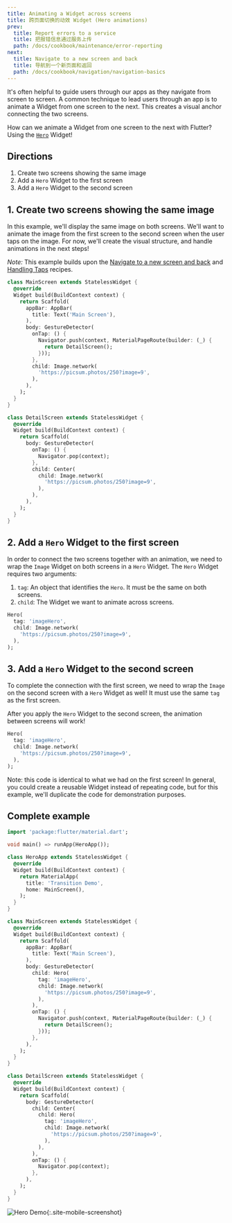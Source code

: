 ```yaml
---
title: Animating a Widget across screens
title: 跨页面切换的动效 Widget (Hero animations)
prev:
  title: Report errors to a service
  title: 把报错信息通过服务上传
  path: /docs/cookbook/maintenance/error-reporting
next:
  title: Navigate to a new screen and back
  title: 导航到一个新页面和返回
  path: /docs/cookbook/navigation/navigation-basics
---
```


It's often helpful to guide users through our apps as they navigate from screen
to screen. A common technique to lead users through an app is to animate a
Widget from one screen to the next. This creates a visual anchor connecting
the two screens.

How can we animate a Widget from one screen to the next with Flutter? Using the
[`Hero`]({{site.api}}/flutter/widgets/Hero-class.html) Widget!

## Directions

  1. Create two screens showing the same image
  2. Add a `Hero` Widget to the first screen
  3. Add a `Hero` Widget to the second screen

## 1. Create two screens showing the same image

In this example, we'll display the same image on both screens. We'll want to
animate the image from the first screen to the second screen when the user taps
on the image. For now, we'll create the visual structure, and handle animations
in the next steps!

*Note:* This example builds upon the
[Navigate to a new screen and back](/docs/cookbook/navigation/navigation-basics)
and [Handling Taps](/docs/cookbook/gestures/handling-taps) recipes.

```dart
class MainScreen extends StatelessWidget {
  @override
  Widget build(BuildContext context) {
    return Scaffold(
      appBar: AppBar(
        title: Text('Main Screen'),
      ),
      body: GestureDetector(
        onTap: () {
          Navigator.push(context, MaterialPageRoute(builder: (_) {
            return DetailScreen();
          }));
        },
        child: Image.network(
          'https://picsum.photos/250?image=9',
        ),
      ),
    );
  }
}

class DetailScreen extends StatelessWidget {
  @override
  Widget build(BuildContext context) {
    return Scaffold(
      body: GestureDetector(
        onTap: () {
          Navigator.pop(context);
        },
        child: Center(
          child: Image.network(
            'https://picsum.photos/250?image=9',
          ),
        ),
      ),
    );
  }
}
```

## 2. Add a `Hero` Widget to the first screen

In order to connect the two screens together with an animation, we need to wrap
the `Image` Widget on both screens in a `Hero` Widget. The `Hero` Widget
requires two arguments:

  1. `tag`: An object that identifies the `Hero`. It must be the same on both
  screens.
  2. `child`: The Widget we want to animate across screens.

<!-- skip -->
```dart
Hero(
  tag: 'imageHero',
  child: Image.network(
    'https://picsum.photos/250?image=9',
  ),
);
```

## 3. Add a `Hero` Widget to the second screen

To complete the connection with the first screen, we need to wrap the `Image`
on the second screen with a `Hero` Widget as well! It must use the same `tag`
as the first screen.

After you apply the `Hero` Widget to the second screen, the animation between
screens will work!

<!-- skip -->
```dart
Hero(
  tag: 'imageHero',
  child: Image.network(
    'https://picsum.photos/250?image=9',
  ),
);
```

Note: this code is identical to what we had on the first screen! In general, you
could create a reusable Widget instead of repeating code, but for this example,
we'll duplicate the code for demonstration purposes.

## Complete example

```dart
import 'package:flutter/material.dart';

void main() => runApp(HeroApp());

class HeroApp extends StatelessWidget {
  @override
  Widget build(BuildContext context) {
    return MaterialApp(
      title: 'Transition Demo',
      home: MainScreen(),
    );
  }
}

class MainScreen extends StatelessWidget {
  @override
  Widget build(BuildContext context) {
    return Scaffold(
      appBar: AppBar(
        title: Text('Main Screen'),
      ),
      body: GestureDetector(
        child: Hero(
          tag: 'imageHero',
          child: Image.network(
            'https://picsum.photos/250?image=9',
          ),
        ),
        onTap: () {
          Navigator.push(context, MaterialPageRoute(builder: (_) {
            return DetailScreen();
          }));
        },
      ),
    );
  }
}

class DetailScreen extends StatelessWidget {
  @override
  Widget build(BuildContext context) {
    return Scaffold(
      body: GestureDetector(
        child: Center(
          child: Hero(
            tag: 'imageHero',
            child: Image.network(
              'https://picsum.photos/250?image=9',
            ),
          ),
        ),
        onTap: () {
          Navigator.pop(context);
        },
      ),
    );
  }
}
```

![Hero Demo](/images/cookbook/hero.gif){:.site-mobile-screenshot}
